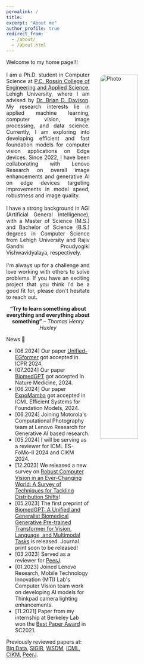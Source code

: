 ```yaml
---
permalink: /
title:
excerpt: "About me"
author_profile: true
redirect_from:
  - /about/
  - /about.html
---
```


<p style="text-align: justify;">
  Welcome to my home page!!!
  <br>
    <img align="right" src="https://eashanadhikarla.github.io/images/dp.png" alt="Photo" style="width: 45%; height: 50%; border-radius: 40px; padding: 25px 25px 25px 25px"/>
  <br>
  I am a Ph.D. student in Computer Science at <a href="https://engineering.lehigh.edu">P.C. Rossin College of Engineering and Applied Science</a>, Lehigh University, where I am advised by <a href="http://www.cse.lehigh.edu/~brian/">Dr. Brian D. Davison</a>. My research interests lie in applied machine learning, computer vision, image processing, and data science. Currently, I am exploring into developing efficient and fast foundation models for computer vision applications on Edge devices. Since 2022, I have been collaborating with Lenovo Research on overall image enhancements and generative AI on edge devices targeting improvements in model speed, robustness and image quality.
  <br><br>
  I have a strong background in AGI (Artificial General Intelligence), with a Master of Science (M.S.) and Bachelor of Science (B.S.) degrees in Computer Science from Lehigh University and Rajiv Gandhi Proudyogiki Vishwavidyalaya, respectively.
  <br><br>
  I'm always up for a challenge and love working with others to solve problems. If you have an exciting project that you think I'd be a good fit for, please don't hesitate to reach out.
</p>

<p style="text-align: center;">
  <b>“Try to learn something about everything and everything about something”</b>
  <i> – Thomas Henry Huxley</i>
</p>

News 📣
* [06.2024] Our paper [Unified-EGformer](https://arxiv.org/pdf/2407.13170) got accepted in ICPR 2024.
* [07.2024] Our paper [BiomedGPT](https://www.nature.com/articles/s41591-024-03185-2) got accepted in Nature Medicine, 2024.
* [06.2024] Our paper [ExpoMamba](https://openreview.net/pdf?id=X9L6PatYhH) got accepted in ICML Efficient Systems for Foundation Models, 2024.
* [06.2024] Joining Motorola's Computational Photography team at Lenovo Research for Generative AI based research.
* [05.2024] I will be serving as a reviewer for ICML ES-FoMo-II 2024 and CIKM 2024.
* [12.2023] We released a new survey on [Robust Computer Vision in an Ever-Changing World: A Survey of Techniques for Tackling Distribution Shifts](https://arxiv.org/pdf/2312.01540.pdf)!
* [05.2023] The first preprint of [BiomedGPT: A Unified and Generalist Biomedical Generative Pre-trained Transformer for Vision, Language, and Multimodal Tasks](https://arxiv.org/abs/2305.17100) is released. Journal print soon to be released!
* [03.2023] Served as a reviewer for [PeerJ](https://peerj.com/).
* [01.2023] Joined Lenovo Research, Mobile Technology Innovation (MTI) Lab's Computer Vision team work on developing AI models for Thinkpad camera lighting enhancements.
* [11.2021] Paper from my internship at Berkeley Lab won the [Best Paper Award](https://scinet.supercomputing.org/community/indis/previous-editions/sc21-indis/indis-2021-best-paper-award/) in SC2021.

Previously reviewed papers at: [Big Data](http://bigdataieee.org/), [SIGIR](https://sigir.org/), [WSDM](https://www.wsdm-conference.org/), [ICML](https://icml.cc/), [CIKM](http://www.cikmconference.org/), [PeerJ](https://peerj.com/).
